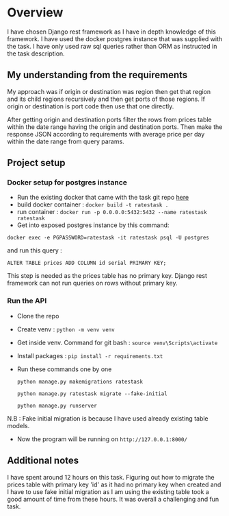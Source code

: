 # Overview

I have chosen Django rest framework as I have in depth knowledge of this framework. I have used the docker postgres instance that was supplied with the task. I have only used raw sql queries rather than ORM as instructed in the task description.

## My understanding from the requirements
My approach was if origin or destination was region then get that region and its child regions recursively and then get ports of those regions. If origin or destination is port code then use that one directly.

After getting origin and destination ports filter the rows from prices table within the date range having the origin and destination ports. Then make the response JSON according to requirements with average price per day within the date range from query params.

## Project setup

### Docker setup for postgres instance

* Run the existing docker that came with the task git repo [here](https://github.com/xeneta/ratestask)
* build docker container : ```docker build -t ratestask .```
* run container : ```docker run -p 0.0.0.0:5432:5432 --name ratestask ratestask```
* Get into exposed postgres instance by this command:

```docker exec -e PGPASSWORD=ratestask -it ratestask psql -U postgres```

 and run this query : 

```ALTER TABLE prices ADD COLUMN id serial PRIMARY KEY;```
	
This step is needed as the prices table has no primary key. Django rest framework can not run queries on rows without primary key.


### Run the API
* Clone the repo
* Create venv : ```python -m venv venv```
* Get inside venv. Command for git bash : ```source venv\Scripts\activate```
* Install packages : ```pip install -r requirements.txt```
* Run these commands one by one

    ```python manage.py makemigrations ratestask```

    ```python manage.py ratestask migrate --fake-initial```

    ```python manage.py runserver```

N.B : Fake initial migration is because I have used already existing table models.

* Now the program will be running on ```http://127.0.0.1:8000/```
## Additional notes

I have spent around 12 hours on this task. Figuring out how to migrate the prices table with primary key 'id' as it had no primary key when created and I have to use fake initial migration as I am using the existing table took a good amount of time from these hours. It was overall a challenging and fun task. 

